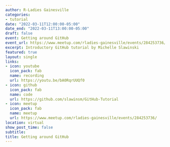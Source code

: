 ```yaml
---
author: R-Ladies Gainesville
categories:
- tutorial
date: "2022-03-11T12:00:00-05:00"
date_end: "2022-03-11T13:00:00-05:00"
draft: false
event: Getting around GitHub
event_url: https://www.meetup.com/rladies-gainesville/events/284253736/
excerpt: Introductory GitHub tutorial by Michelle Slawinski
featured: true
layout: single
links:
- icon: youtube
  icon_pack: fab
  name: recording
  url: https://youtu.be/bA0RqrUUQf0
- icon: github
  icon_pack: fab
  name: code
  url: https://github.com/slawinsm/GitHub-Tutorial
- icon: meetup
  icon_pack: fab
  name: meetup
  url: https://www.meetup.com/rladies-gainesville/events/284253736/
location: virtual
show_post_time: false
subtitle: 
title: Getting around GitHub
---
```

